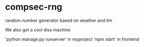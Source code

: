 # compsec-rng
random number generator based on weather and llm

We also got a cool diss machine

'python manage.py runserver' in myproject
'npm start' in frontend